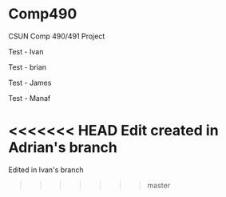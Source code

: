 # Comp490
CSUN Comp 490/491 Project

Test - Ivan

Test - brian

Test - James

Test - Manaf

<<<<<<< HEAD
Edit created in Adrian's branch
=======
Edited in Ivan's branch
>>>>>>> master
